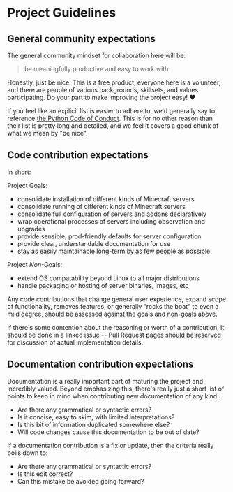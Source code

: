 # Project Guidelines

## General community expectations

The general community mindset for collaboration here will be:

> be meaningfully productive and easy to work with

Honestly, just be nice. This is a free product, everyone here is a volunteer,
and there are people of various backgrounds, skillsets, and values
participating. Do your part to make improving the project easy! :heart:

If you feel like an explicit list is easier to adhere to, we'd generally say to
reference [the Python Code of Conduct](https://www.python.org/psf/conduct/).
This is for no other reason than their list is pretty long and detailed, and we
feel it covers a good chunk of what we mean by "be nice".

## Code contribution expectations

In short:

Project Goals:
- consolidate installation of different kinds of Minecraft servers
- consolidate running of different kinds of Minecraft servers
- consolidate full configuration of servers and addons declaratively
- wrap operational processes of servers including observation and upgrades
- provide sensible, prod-friendly defaults for server configuration
- provide clear, understandable documentation for use
- stay as easily maintainable long-term by as few people as possible

Project *Non*-Goals:
- extend OS compatability beyond Linux to all major distributions
- handle packaging or hosting of server binaries, images, etc

Any code contributions that change general user experience, expand scope of
functionality, removes features, or generally "rocks the boat" to even a mild
degree, should be assessed against the goals and non-goals above.

If there's some contention about the reasoning or worth of a contribution, it
should be done in a linked issue -- Pull Request pages should be reserved for
discussion of actual implementation details.

## Documentation contribution expectations

Documentation is a really important part of maturing the project and incredibly
valued. Beyond emphasizing this, there's really just a short list of points to
keep in mind when contributing new documentation of any kind:

- Are there any grammatical or syntactic errors?
- Is it concise, easy to skim, with limited interpretations?
- Is this bit of information duplicated somewhere else?
- Will code changes cause this documentation to be out of date?

If a documentation contribution is a fix or update, then the criteria really
boils down to:

- Are there any grammatical or syntactic errors?
- Is this edit correct?
- Can this mistake be avoided going forward?
